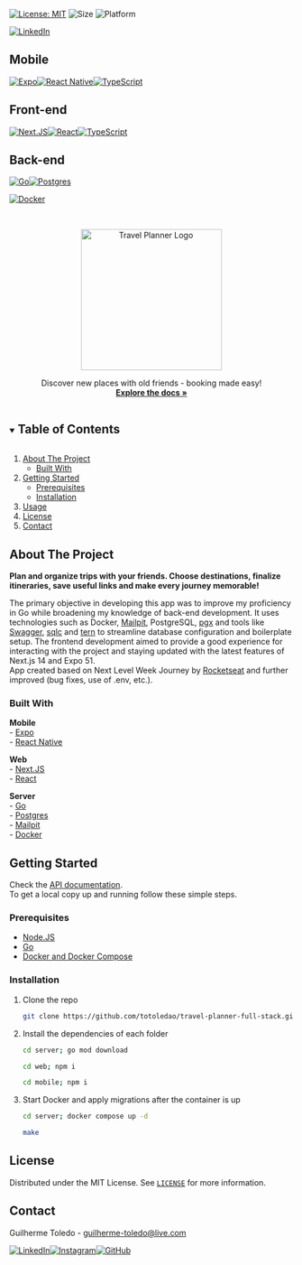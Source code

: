 [![License: MIT][license-shield]][license-url]
![Size](https://img.shields.io/github/repo-size/totoledao/travel-planner-full-stack)
![Platform](https://img.shields.io/badge/platform-Web%20%7C%20Android%20%7C%20iOS-7F00FF)

[![LinkedIn][linkedin-shield]][linkedin-url]

## Mobile

[![Expo][expo-shield]][expo-url][![React Native][reactnative-shield]][reactnative-url][![TypeScript][typescript-shield]][typescript-url]

## Front-end

[![Next.JS][nextjs-shield]][nextjs-url][![React][react-shield]][react-url][![TypeScript][typescript-shield]][typescript-url]

## Back-end

[![Go][go-shield]][go-url][![Postgres][postgres-shield]][postgres-url]

[![Docker][docker-shield]][docker-url]

<!-- <br>[API documentation](server/README.md) -->

<!-- PROJECT LOGO -->
<br />
<p align="center">
  <a href="https://github.com/totoledao/travel-planner-full-stack">
    <img src="web\src\assets\logo.svg" alt="Travel Planner Logo" width="250">
  </a>
  
  <p align="center">
    Discover new places with old friends - booking made easy!
    <br />
    <a href="https://github.com/totoledao/travel-planner-full-stack"><strong>Explore the docs »</strong></a>    
  </p>
</p>

<!-- TABLE OF CONTENTS -->
<details open="open">
  <summary><h2 style="display: inline-block">Table of Contents</h2></summary>
  <ol>
    <li>
      <a href="#about-the-project">About The Project</a>
      <ul>
        <li><a href="#built-with">Built With</a></li>
      </ul>
    </li>
    <li>
      <a href="#getting-started">Getting Started</a>
      <ul>
        <li><a href="#prerequisites">Prerequisites</a></li>
        <li><a href="#installation">Installation</a></li>
      </ul>
    </li>    
    <li><a href="#usage">Usage</a></li>
    <li><a href="#license">License</a></li>
    <li><a href="#contact">Contact</a></li>    
  </ol>
</details>

<!-- ABOUT THE PROJECT -->

## About The Project

<!-- ![web-home](https://github.com/totoledao/totoledao/assets/40635662/11f0d79a-6733-4daa-b501-9a397c0ed065) -->

**Plan and organize trips with your friends. Choose destinations, finalize itineraries, save useful links and make every journey memorable!**

The primary objective in developing this app was to improve my proficiency in Go while broadening my knowledge of back-end development. It uses technologies such as Docker, [Mailpit][mailpit-url], PostgreSQL, [pgx](https://github.com/jackc/pgx) and tools like [Swagger](https://editor.swagger.io/), [sqlc](https://github.com/sqlc-dev/sqlc) and [tern](https://github.com/jackc/tern) to streamline database configuration and boilerplate setup. The frontend development aimed to provide a good experience for interacting with the project and staying updated with the latest features of Next.js 14 and Expo 51.
<br>App created based on Next Level Week Journey by [Rocketseat](https://rocketseat.com.br/) and further improved (bug fixes, use of .env, etc.).

### Built With

**Mobile**<br>- [Expo][expo-url]<br>- [React Native][reactnative-url]

**Web**<br>- [Next.JS][nextjs-url]<br>- [React][react-shield]

**Server**<br>- [Go][go-url]<br>- [Postgres][postgres-url]<br>- [Mailpit][mailpit-url]<br>- [Docker][docker-url]

<!-- GETTING STARTED -->

## Getting Started

Check the [API documentation](server/README.md).<br>
To get a local copy up and running follow these simple steps.

### Prerequisites

- [Node.JS](https://nodejs.org/)
- [Go](https://go.dev/doc/install)
- [Docker and Docker Compose](https://docs.docker.com/desktop/)

### Installation

1. Clone the repo
   ```sh
   git clone https://github.com/totoledao/travel-planner-full-stack.git
   ```
2. Install the dependencies of each folder
   ```sh
   cd server; go mod download
   ```
   ```sh
   cd web; npm i
   ```
   ```sh
   cd mobile; npm i
   ```
3. Start Docker and apply migrations after the container is up
   ```sh
   cd server; docker compose up -d
   ```
   ```sh
   make
   ```

<!-- USAGE EXAMPLES -->

<!-- ## Usage -->

<!-- ![web-login](https://github.com/totoledao/totoledao/assets/40635662/60743232-836d-4190-96bc-828b88c560ed)
Create an account or Login using your GitHub account -->

<!-- LICENSE -->

## License

Distributed under the MIT License. See [`LICENSE`][license-url] for more information.

<!-- CONTACT -->

## Contact

Guilherme Toledo - guilherme-toledo@live.com

[![LinkedIn](https://img.shields.io/badge/LinkedIn-0077B5?style=for-the-badge&logo=linkedin&logoColor=white)](https://www.linkedin.com/in/guilhermemtoledo/)[![Instagram](https://img.shields.io/badge/Instagram-E4405F?style=for-the-badge&logo=instagram&logoColor=white)](https://www.instagram.com/totoledao)[![GitHub](https://img.shields.io/badge/GitHub-100000?style=for-the-badge&logo=github&logoColor=whit)](https://www.github.com/totoledao)

<!-- MARKDOWN LINKS & IMAGES -->
<!-- https://www.markdownguide.org/basic-syntax/#reference-style-links -->

[license-shield]: https://img.shields.io/badge/License-MIT-blue.svg
[license-url]: https://github.com/totoledao/travel-planner-full-stack/blob/main/LICENSE
[linkedin-shield]: https://img.shields.io/badge/-LinkedIn-black.svg?style=for-the-badge&logo=linkedin&colorB=0e76a8
[linkedin-url]: http://www.linkedin.com/in/guilhermemtoledo
[expo-shield]: https://img.shields.io/badge/Expo-fff?style=for-the-badge&logo=expo&logoColor=000
[expo-url]: https://expo.dev/
[reactnative-shield]: https://img.shields.io/badge/React_Native-20232A?style=for-the-badge&logo=react&logoColor=61DAFB
[reactnative-url]: https://reactnative.dev/
[nextjs-shield]: https://img.shields.io/badge/Next.js-000?logo=nextdotjs&logoColor=fff&style=for-the-badge
[nextjs-url]: https://nextjs.org/
[react-shield]: https://img.shields.io/badge/React-20232A?style=for-the-badge&logo=react&logoColor=61DAFB
[react-url]: https://react.dev/
[typescript-shield]: https://img.shields.io/badge/TypeScript-007ACC?style=for-the-badge&logo=typescript&logoColor=white
[typescript-url]: https://www.typescriptlang.org/
[go-shield]: https://img.shields.io/badge/go-%2300ADD8.svg?style=for-the-badge&logo=go&logoColor=white
[go-url]: https://go.dev/
[postgres-shield]: https://img.shields.io/badge/postgres-%23316192.svg?style=for-the-badge&logo=postgresql&logoColor=white
[postgres-url]: https://www.postgresql.org/
[docker-shield]: https://img.shields.io/badge/docker-%230db7ed.svg?style=for-the-badge&logo=docker&logoColor=white
[docker-url]: https://www.docker.com/
[mailpit-url]: https://mailpit.axllent.org/
